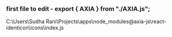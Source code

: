 ### first file to edit - export { AXIA } from "./AXIA.js";
C:\Users\Sudha Rani\Projects\apps\node_modules\@axia-js\react-identicon\icons\index.js